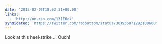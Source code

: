 ```yaml
---
date: '2013-02-19T18:02:31+00:00'
links:
  - 'http://on-msn.com/131E6ex'
syndicated: 'https://twitter.com/roobottom/status/303936871292100608'
---
```

Look at this heel-strike … Ouch! 
